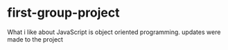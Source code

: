 # first-group-project

What i like about JavaScript is object oriented programming.
updates were made to the project
